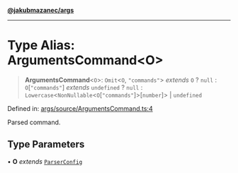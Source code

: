 [**@jakubmazanec/args**](../README.md)

---

# Type Alias: ArgumentsCommand\<O\>

> **ArgumentsCommand**\<`O`\>: `Omit`\<`O`, `"commands"`\> _extends_ `O` ? `null` :
> `O`\[`"commands"`\] _extends_ `undefined` ? `null` :
> `Lowercase`\<`NonNullable`\<`O`\[`"commands"`\]\>\[`number`\]\> \| `undefined`

Defined in:
[args/source/ArgumentsCommand.ts:4](https://github.com/jakubmazanec/tools/blob/797379ce98752dc838b82c8398e04d90c58ce9e7/packages/args/source/ArgumentsCommand.ts#L4)

Parsed command.

## Type Parameters

• **O** _extends_ [`ParserConfig`](ParserConfig.md)
